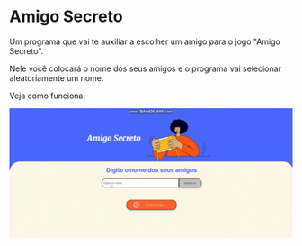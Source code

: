 <h1>Amigo Secreto</h1>

Um programa que vai te auxiliar a escolher um amigo para o jogo "Amigo Secreto". 

Nele você colocará o nome dos seus amigos e o programa vai selecionar aleatoriamente um nome.

Veja como funciona: 

<img src="assets/videoExemplo.gif" alt="Exemplo de como funciona">